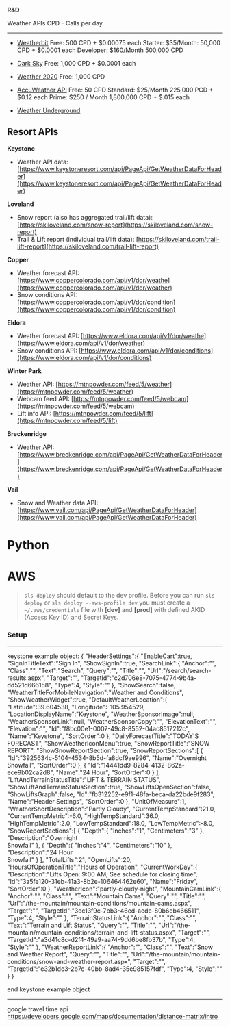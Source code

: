 **R&D**

Weather APIs
CPD - Calls per day

---

- [Weatherbit](https://www.weatherbit.io/api/weather-current)
  Free: 500 CPD + $0.00075 each
  Starter:  $35/Month: 50,000 CPD + $0.0001 each
  Developer: $160/Month 500,000 CPD

- [Dark Sky](https://darksky.net/dev/docs)
  Free: 1,000 CPD + \$0.0001 each

- [Weather 2020](http://api.weather2020.com/)
  Free: 1,000 CPD

- [AccuWeather API](https://developer.accuweather.com/packages?gclid=EAIaIQobChMIhK_qmcOc5gIVGKSzCh2biQgFEAAYASABEgLUX_D_BwE)
  Free: 50 CPD
  Standard: $25/Month 225,000 PCD + $0.12 each
  Prime: $250 / Month 1,800,000 CPD + $.015 each

- [Weather Underground](https://www.wunderground.com/api/)

Resort APIs
---

**Keystone**

* Weather API data: [https://www.keystoneresort.com/api/PageApi/GetWeatherDataForHeader](https://www.keystoneresort.com/api/PageApi/GetWeatherDataForHeader)

**Loveland**

* Snow report (also has aggregated trail/lift data): [https://skiloveland.com/snow-report](https://skiloveland.com/snow-report)
* Trail & Lift report (individual trail/lift data): [https://skiloveland.com/trail-lift-report](https://skiloveland.com/trail-lift-report)

**Copper**

* Weather forecast API: [https://www.coppercolorado.com/api/v1/dor/weathe](https://www.coppercolorado.com/api/v1/dor/weather)
* Snow conditions API: [https://www.coppercolorado.com/api/v1/dor/condition](https://www.coppercolorado.com/api/v1/dor/condition)

**Eldora**

* Weather forecast API: [https://www.eldora.com/api/v1/dor/weathe](https://www.eldora.com/api/v1/dor/weather)
* Snow conditions API: [https://www.eldora.com/api/v1/dor/conditions](https://www.eldora.com/api/v1/dor/conditions)

**Winter Park**

* Weather API: [https://mtnpowder.com/feed/5/weather](https://mtnpowder.com/feed/5/weather)
* Webcam feed API: [https://mtnpowder.com/feed/5/webcam](https://mtnpowder.com/feed/5/webcam)
* Lift info API: [https://mtnpowder.com/feed/5/lift](https://mtnpowder.com/feed/5/lift)

**Breckenridge**

* Weather API: [https://www.breckenridge.com/api/PageApi/GetWeatherDataForHeader](https://www.breckenridge.com/api/PageApi/GetWeatherDataForHeader)

**Vail**

* Snow and Weather data API: [https://www.vail.com/api/PageApi/GetWeatherDataForHeader](https://www.vail.com/api/PageApi/GetWeatherDataForHeader)

# Python

# AWS

>`sls deploy` should default to the dev profile. Before you can run `sls deploy` or `sls deploy --aws-profile dev` you must create a `~/.aws/credentials` file with **[dev]** and **[prod]** with defined AKID (Access Key ID) and Secret Keys.

### Setup

********************************************************
keystone example object:
{
   "HeaderSettings":{
      "EnableCart":true,
      "SignInTitleText":"Sign In",
      "ShowSignIn":true,
      "SearchLink":{
         "Anchor":"",
         "Class":"",
         "Text":"Search",
         "Query":"",
         "Title":"",
         "Url":"/search/search-results.aspx",
         "Target":"",
         "TargetId":"c2d706e8-7075-4774-9b4a-dd521d666158",
         "Type":4,
         "Style":""
      },
      "ShowSearch":false,
      "WeatherTitleForMobileNavigation":"Weather and Conditions",
      "ShowWeatherWidget":true,
      "DefaultWeatherLocation":{
         "Latitude":39.604538,
         "Longitude":-105.954529,
         "LocationDisplayName":"Keystone",
         "WeatherSponsorImage":null,
         "WeatherSponsorLink":null,
         "WeatherSponsorCopy":"",
         "ElevationText":"",
         "Elevation":"",
         "Id":"f8bc00e1-0007-49c8-8552-04ac8517212c",
         "Name":"Keystone",
         "SortOrder":0
      },
      "DailyForecastTitle":"TODAY'S FORECAST",
      "ShowWeatherIconMenu":true,
      "SnowReportTitle":"SNOW REPORT",
      "ShowSnowReportSection":true,
      "SnowReportSections":[
         {
            "Id":"3925634c-5104-4534-8b5d-fa8dcf9ae996",
            "Name":"Overnight Snowfall",
            "SortOrder":0
         },
         {
            "Id":"14441dd9-8284-4132-862a-ece9b02ca2d8",
            "Name":"24 Hour",
            "SortOrder":0
         }
      ],
      "LiftAndTerrainStatusTitle":"LIFT & TERRAIN STATUS",
      "ShowLiftAndTerrainStatusSection":true,
      "ShowLiftsOpenSection":false,
      "ShowLiftsGraph":false,
      "Id":"fb312252-e9f1-48fa-beca-da22bde9f283",
      "Name":"Header Settings",
      "SortOrder":0
   },
   "UnitOfMeasure":1,
   "WeatherShortDescription":"Partly Cloudy",
   "CurrentTempStandard":21.0,
   "CurrentTempMetric":-6.0,
   "HighTempStandard":36.0,
   "HighTempMetric":2.0,
   "LowTempStandard":18.0,
   "LowTempMetric":-8.0,
   "SnowReportSections":[
      {
         "Depth":{
            "Inches":"1",
            "Centimeters":"3"
         },
         "Description":"Overnight <br> Snowfall"
      },
      {
         "Depth":{
            "Inches":"4",
            "Centimeters":"10"
         },
         "Description":"24 Hour<br/>Snowfall"
      }
   ],
   "TotalLifts":21,
   "OpenLifts":20,
   "HoursOfOperationTitle":"Hours of Operation",
   "CurrentWorkDay":{
      "Description":"Lifts Open: 9:00 AM; See schedule for closing time",
      "Id":"3a5fe120-31eb-41a3-8b2e-106464462e60",
      "Name":"Friday",
      "SortOrder":0
   },
   "WeatherIcon":"partly-cloudy-night",
   "MountainCamLink":{
      "Anchor":"",
      "Class":"",
      "Text":"Mountain Cams",
      "Query":"",
      "Title":"",
      "Url":"/the-mountain/mountain-conditions/mountain-cams.aspx",
      "Target":"",
      "TargetId":"3ec13f9c-7bb3-46ed-aede-80b6eb466511",
      "Type":4,
      "Style":""
   },
   "TerrainStatusLink":{
      "Anchor":"",
      "Class":"",
      "Text":"Terrain and Lift Status",
      "Query":"",
      "Title":"",
      "Url":"/the-mountain/mountain-conditions/terrain-and-lift-status.aspx",
      "Target":"",
      "TargetId":"a3d41c8c-d2f4-49a9-aa74-9dd6be8fb37b",
      "Type":4,
      "Style":""
   },
   "WeatherReportLink":{
      "Anchor":"",
      "Class":"",
      "Text":"Snow and Weather Report",
      "Query":"",
      "Title":"",
      "Url":"/the-mountain/mountain-conditions/snow-and-weather-report.aspx",
      "Target":"",
      "TargetId":"e32b1dc3-2b7c-40bb-8ad4-35e985157fdf",
      "Type":4,
      "Style":""
   }
}

end keystone example object
********************************************************

google travel time api
https://developers.google.com/maps/documentation/distance-matrix/intro
